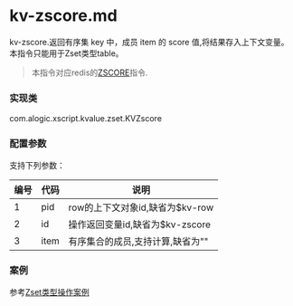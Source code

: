 kv-zscore.md
=======

kv-zscore.返回有序集 key 中，成员 item 的 score 值,将结果存入上下文变量。本指令只能用于Zset类型table。

> 本指令对应redis的[ZSCORE](http://redis.io/commands/zscore)指令.

### 实现类

com.alogic.xscript.kvalue.zset.KVZscore

### 配置参数

支持下列参数：

| 编号 | 代码 | 说明 |
| ---- | ---- | ---- |
| 1 | pid | row的上下文对象id,缺省为$kv-row |
| 2 | id | 操作返回变量id,缺省为$kv-zscore |
| 3 | item | 有序集合的成员,支持计算,缺省为"" |


### 案例

参考[Zset类型操作案例](case.zset.md)